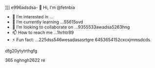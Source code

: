 ]]]
e996adsdsa- 👋 Hi, I’m @fetnbia
- 👀 I’m interested in ...
- 🌱 I’m currently learning ...55615svd
- 💞️ I’m looking to collaborate on ...9355533awadsa5263hng
- 📫 How to reach me ...1hrhtr89
- ⚡ Fun fact: ...225dss546wesadasasrtgre
6453654152cxcxjmmsdcds
<!---54asds545sdfsd
fetnbia/fetnbia is a ✨ special ✨ reposisdftory besdfcause its `README.md` 6262(this f543543ilcxggfgfgfxcxce) appears on your GitHub profile.
You can click the Preview link to take a look at yo53ur changes.653asaas
--->dfg20ytytrthgfg
365
nghngh2622
re
